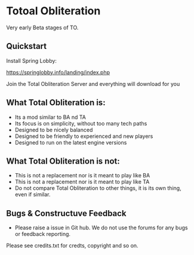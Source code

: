 # Totoal Obliteration

Very early Beta stages of TO.

## Quickstart

Install Spring Lobby:

https://springlobby.info/landing/index.php

Join the Total Obliteration Server and everything will download for you


## What Total Obliteration is:

- Its a mod similar to BA nd TA 
- Its focus is on simplicity, without too many tech paths
- Designed to be nicely balanced
- Designed to be friendly to experienced and new players
- Designed to run on the latest engine versions

## What Total Obliteration is not:

- This is not a replacement nor is it meant to play like BA
- This is not a replacement nor is it meant to play like TA
- Do not compare Total Obliteration to other things, it is its own thing, even if similar.

## Bugs & Constructuve Feedback

- Please raise a issue in Git hub.  We do not use the forums for any bugs or feedback reporting.


Please see credits.txt for credts, copyright and so on.

